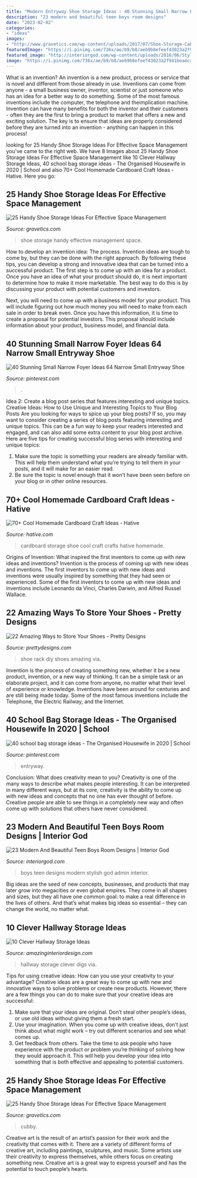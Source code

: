 ```yaml
---
title: "Modern Entryway Shoe Storage Ideas : 40 Stunning Small Narrow Foyer Ideas 64 Narrow Small Entryway Shoe"
description: "23 modern and beautiful teen boys room designs"
date: "2023-02-02"
categories:
- "ideas"
images:
- "http://www.gravetics.com/wp-content/uploads/2017/07/Shoe-Storage-Cabinets.jpg"
featuredImage: "https://i.pinimg.com/736x/ae/b9/b8/aeb9b8efeef43023a2f941bea4cacf16.jpg"
featured_image: "http://interiorgod.com/wp-content/uploads/2016/06/Stylish-Teen-Room-Design-For-Boys.jpg"
image: "https://i.pinimg.com/736x/ae/b9/b8/aeb9b8efeef43023a2f941bea4cacf16.jpg"
---
```



What is an invention?
An invention is a new product, process or service that is novel and different from those already in use. Inventions can come from anyone - a small business owner, inventor, scientist or just someone who has an idea for a better way to do something. Some of the most famous inventions include the computer, the telephone and theimplication machine. 
Invention can have many benefits for both the inventor and their customers - often they are the first to bring a product to market that offers a new and exciting solution. The key is to ensure that ideas are properly considered before they are turned into an invention - anything can happen in this process!

	

		
looking for 25 Handy Shoe Storage Ideas For Effective Space Management you've came to the right web. We have 8 Images about 25 Handy Shoe Storage Ideas For Effective Space Management like 10 Clever Hallway Storage Ideas, 40 school bag storage ideas - The Organised Housewife in 2020 | School and also 70+ Cool Homemade Cardboard Craft Ideas - Hative. Here you go:
		
    
## 25 Handy Shoe Storage Ideas For Effective Space Management

<img loading=lazy src="http://www.gravetics.com/wp-content/uploads/2017/07/Shoe-Storage-Cabinets.jpg" onerror="this.onerror=null;this.src='https://tse1.mm.bing.net/th?id=OIP.zYNfYHEGjTezJWFQN5dGOgHaJl&amp;pid=15.1';" alt="25 Handy Shoe Storage Ideas For Effective Space Management">

_Source: gravetics.com_

>shoe storage handy effective management space. 

	

How to develop an invention idea: The process.
Invention ideas are tough to come by, but they can be done with the right approach. By following these tips, you can develop a strong and innovative idea that can be turned into a successful product.
The first step is to come up with an idea for a product. Once you have an idea of what your product should do, it is next important to determine how to make it more marketable. The best way to do this is by discussing your product with potential customers and investors.

Next, you will need to come up with a business model for your product. This will include figuring out how much money you will need to make from each sale in order to break even. Once you have this information, it is time to create a proposal for potential investors. This proposal should include information about your product, business model, and financial data.

    
## 40 Stunning Small Narrow Foyer Ideas 64 Narrow Small Entryway Shoe

<img loading=lazy src="https://i.pinimg.com/736x/ae/b9/b8/aeb9b8efeef43023a2f941bea4cacf16.jpg" onerror="this.onerror=null;this.src='https://tse2.mm.bing.net/th?id=OIP.xFYrPgRiNbvYQfcjcwUVXgHaJ3&amp;pid=15.1';" alt="40 Stunning Small Narrow Foyer Ideas 64 Narrow Small Entryway Shoe">

_Source: pinterest.com_

>. 

	

Idea 2: Create a blog post series that features interesting and unique topics.
Creative Ideas: How to Use Unique and Interesting Topics to Your Blog Posts 
Are you looking for ways to spice up your blog posts? If so, you may want to consider creating a series of blog posts featuring interesting and unique topics. This can be a fun way to keep your readers interested and engaged, and can also add some extra content to your blog post archive. Here are five tips for creating successful blog series with interesting and unique topics:

1. Make sure the topic is something your readers are already familiar with. This will help them understand what you’re trying to tell them in your posts, and it will make for an easier read.
2. Be sure the topic is novel enough that it won’t have been seen before on your blog or in other online resources.

    
## 70+ Cool Homemade Cardboard Craft Ideas - Hative

<img loading=lazy src="https://hative.com/wp-content/uploads/2014/04/cardboard-crafts/13-cardboard-shoe-storage.jpg" onerror="this.onerror=null;this.src='https://tse3.mm.bing.net/th?id=OIP.9Pa96wJwxVCW1WZjrLNPSAHaI0&amp;pid=15.1';" alt="70+ Cool Homemade Cardboard Craft Ideas - Hative">

_Source: hative.com_

>cardboard storage shoe cool craft crafts hative homemade. 

	

Origins of Invention: What inspired the first inventors to come up with new ideas and inventions?
Invention is the process of coming up with new ideas and inventions. The first inventors to come up with new ideas and inventions were usually inspired by something that they had seen or experienced. Some of the first inventors to come up with new ideas and inventions include Leonardo da Vinci, Charles Darwin, and Alfred Russel Wallace.

    
## 22 Amazing Ways To Store Your Shoes - Pretty Designs

<img loading=lazy src="http://www.prettydesigns.com/wp-content/uploads/2016/02/DIY-Shoe-Rack.jpg" onerror="this.onerror=null;this.src='https://tse3.mm.bing.net/th?id=OIP.4kvVqbLNySVYgUb9EFUbGQHaJ7&amp;pid=15.1';" alt="22 Amazing Ways to Store Your Shoes - Pretty Designs">

_Source: prettydesigns.com_

>shoe rack diy shoes amazing via. 

	

Invention is the process of creating something new, whether it be a new product, invention, or a new way of thinking. It can be a simple task or an elaborate project, and it can come from anyone, no matter what their level of experience or knowledge. Inventions have been around for centuries and are still being made today. Some of the most famous inventions include the Telephone, the Electric Railway, and the Internet.

    
## 40 School Bag Storage Ideas - The Organised Housewife In 2020 | School

<img loading=lazy src="https://i.pinimg.com/736x/3f/a7/1a/3fa71a42f9b7d831e071c681a01ac816.jpg" onerror="this.onerror=null;this.src='https://tse3.mm.bing.net/th?id=OIP._mpz2CIO48-geQsYXuB6GAHaLB&amp;pid=15.1';" alt="40 school bag storage ideas - The Organised Housewife in 2020 | School">

_Source: pinterest.com_

>entryway. 

	

Conclusion: What does creativity mean to you?
Creativity is one of the many ways to describe what makes people interesting. It can be interpreted in many different ways, but at its core, creativity is the ability to come up with new ideas and concepts that no one has ever thought of before. Creative people are able to see things in a completely new way and often come up with solutions that others have never considered.

    
## 23 Modern And Beautiful Teen Boys Room Designs | Interior God

<img loading=lazy src="http://interiorgod.com/wp-content/uploads/2016/06/Stylish-Teen-Room-Design-For-Boys.jpg" onerror="this.onerror=null;this.src='https://tse1.mm.bing.net/th?id=OIP.m7wY_8LhPVZ91cyFyneqQwHaJ3&amp;pid=15.1';" alt="23 Modern And Beautiful Teen Boys Room Designs | Interior God">

_Source: interiorgod.com_

>boys teen designs modern stylish god admin interior. 

	

Big ideas are the seed of new concepts, businesses, and products that may later grow into megacities or even global empires. They come in all shapes and sizes, but they all have one common goal: to make a real difference in the lives of others. And that’s what makes big ideas so essential – they can change the world, no matter what.

    
## 10 Clever Hallway Storage Ideas

<img loading=lazy src="http://www.amazinginteriordesign.com/wp-content/uploads/2017/09/Hallway-Storage-Ideas-2.jpg" onerror="this.onerror=null;this.src='https://tse2.mm.bing.net/th?id=OIP.iY-OR-CugPeCWzYIzqVWOAHaLE&amp;pid=15.1';" alt="10 Clever Hallway Storage Ideas">

_Source: amazinginteriordesign.com_

>hallway storage clever digs via. 

	

Tips for using creative ideas: How can you use your creativity to your advantage?
Creative ideas are a great way to come up with new and innovative ways to solve problems or create new products. However, there are a few things you can do to make sure that your creative ideas are successful:
1) Make sure that your ideas are original. Don’t steal other people’s ideas, or use old ideas without giving them a fresh start.
2) Use your imagination. When you come up with creative ideas, don’t just think about what might work – try out different scenarios and see what comes up.
3) Get feedback from others. Take the time to ask people who have experience with the product or problem you’re thinking of solving how they would approach it. This will help you develop your idea into something that is both effective and appealing to potential customers.

    
## 25 Handy Shoe Storage Ideas For Effective Space Management

<img loading=lazy src="https://www.gravetics.com/wp-content/uploads/2017/07/Deluxe-Solid-Shoe-Cubby-Closet-Organizer..jpg" onerror="this.onerror=null;this.src='https://tse3.mm.bing.net/th?id=OIP.fHNo0rpQhoPfLfEFyBg0DQHaLE&amp;pid=15.1';" alt="25 Handy Shoe Storage Ideas For Effective Space Management">

_Source: gravetics.com_

>cubby. 

	

Creative art is the result of an artist’s passion for their work and the creativity that comes with it. There are a variety of different forms of creative art, including paintings, sculptures, and music. Some artists use their creativity to express themselves, while others focus on creating something new. Creative art is a great way to express yourself and has the potential to touch people’s hearts.

